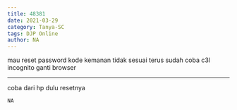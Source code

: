 ```yaml
---
title: 48381
date: 2021-03-29
category: Tanya-SC
tags: DJP Online
author: NA
---
```


mau reset password kode kemanan tidak sesuai terus sudah coba c3l incognito ganti browser

---

coba dari hp dulu resetnya

`NA`
